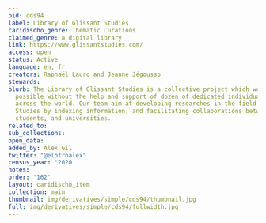 ```yaml
---
pid: cds94
label: Library of Glissant Studies
caridischo_genre: Thematic Curations
claimed_genre: a digital library
link: https://www.glissantstudies.com/
access: open
status: Active
language: en, fr
creators: Raphaël Lauro and Jeanne Jégousso
stewards:
blurb: The Library of Glissant Studies is a collective project which would not be
  possible without the help and support of dozen of dedicated individuals and institutions
  across the world. Our team aim at developing researches in the field of Glissant
  Studies by indexing information, and facilitating collaborations between scholars,
  students, and universities.
related_to:
sub_collections:
open_data:
added_by: Alex Gil
twitter: "@elotroalex"
census_year: '2020'
notes:
order: '162'
layout: caridischo_item
collection: main
thumbnail: img/derivatives/simple/cds94/thumbnail.jpg
full: img/derivatives/simple/cds94/fullwidth.jpg
---
```

